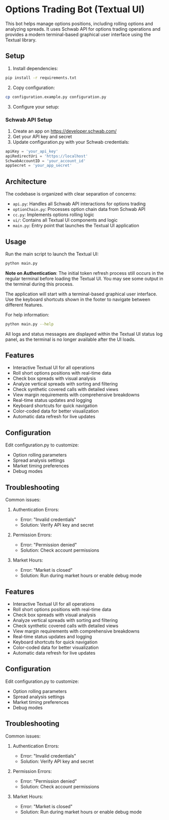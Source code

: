 # Options Trading Bot (Textual UI)

This bot helps manage options positions, including rolling options and analyzing spreads. 
It uses Schwab API for options trading operations and provides a modern terminal-based 
graphical user interface using the Textual library.

## Setup

1. Install dependencies:
```bash
pip install -r requirements.txt
```

2. Copy configuration:
```bash
cp configuration.example.py configuration.py
```

3. Configure your setup:

### Schwab API Setup
1. Create an app on https://developer.schwab.com/
2. Get your API key and secret
3. Update configuration.py with your Schwab credentials:
```python
apiKey = 'your_api_key'
apiRedirectUri = 'https://localhost'
SchwabAccountID = 'your_account_id'
appSecret = 'your_app_secret'
```

## Architecture

The codebase is organized with clear separation of concerns:
- `api.py`: Handles all Schwab API interactions for options trading
- `optionChain.py`: Processes option chain data from Schwab API
- `cc.py`: Implements options rolling logic
- `ui/`: Contains all Textual UI components and logic
- `main.py`: Entry point that launches the Textual UI application

## Usage

Run the main script to launch the Textual UI:
```bash
python main.py
```

**Note on Authentication**: The initial token refresh process still occurs in the regular terminal before loading the Textual UI. You may see some output in the terminal during this process.

The application will start with a terminal-based graphical user interface.
Use the keyboard shortcuts shown in the footer to navigate between different features.

For help information:
```bash
python main.py --help
```

All logs and status messages are displayed within the Textual UI status log panel, as the terminal is no longer available after the UI loads.

## Features

- Interactive Textual UI for all operations
- Roll short options positions with real-time data
- Check box spreads with visual analysis
- Analyze vertical spreads with sorting and filtering
- Check synthetic covered calls with detailed views
- View margin requirements with comprehensive breakdowns
- Real-time status updates and logging
- Keyboard shortcuts for quick navigation
- Color-coded data for better visualization
- Automatic data refresh for live updates

## Configuration

Edit configuration.py to customize:
- Option rolling parameters
- Spread analysis settings
- Market timing preferences
- Debug modes

## Troubleshooting

Common issues:

1. Authentication Errors:
   - Error: "Invalid credentials"
   - Solution: Verify API key and secret

2. Permission Errors:
   - Error: "Permission denied"
   - Solution: Check account permissions

3. Market Hours:
   - Error: "Market is closed"
   - Solution: Run during market hours or enable debug mode

## Features

- Interactive Textual UI for all operations
- Roll short options positions with real-time data
- Check box spreads with visual analysis
- Analyze vertical spreads with sorting and filtering
- Check synthetic covered calls with detailed views
- View margin requirements with comprehensive breakdowns
- Real-time status updates and logging
- Keyboard shortcuts for quick navigation
- Color-coded data for better visualization
- Automatic data refresh for live updates

## Configuration

Edit configuration.py to customize:
- Option rolling parameters
- Spread analysis settings
- Market timing preferences
- Debug modes

## Troubleshooting

Common issues:

1. Authentication Errors:
   - Error: "Invalid credentials"
   - Solution: Verify API key and secret

2. Permission Errors:
   - Error: "Permission denied"
   - Solution: Check account permissions

3. Market Hours:
   - Error: "Market is closed"
   - Solution: Run during market hours or enable debug mode
